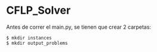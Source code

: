 # CFLP_Solver

Antes de correr el main.py, se tienen que crear 2 carpetas:

```
$ mkdir instances
$ mkdir output_problems
```
